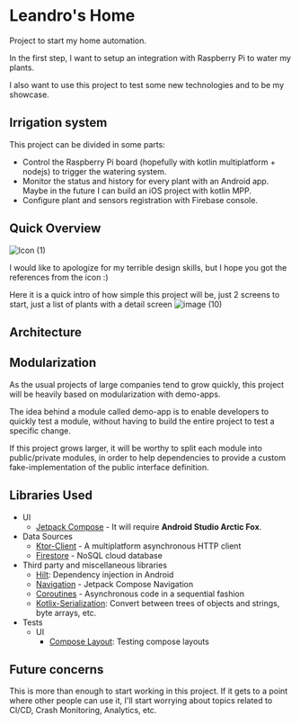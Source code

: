 Leandro's Home
==================

Project to start my home automation. 

In the first step, I want to setup an integration with Raspberry Pi to water my plants.

I also want to use this project to test some new technologies and to be my showcase.

Irrigation system
-----------------
This project can be divided in some parts:

- Control the Raspberry Pi board (hopefully with kotlin multiplatform + nodejs) to trigger the watering system.
- Monitor the status and history for every plant with an Android app. Maybe in the future I can build an iOS project with kotlin MPP.
- Configure plant and sensors registration with Firebase console.

Quick Overview
--------------
![Icon (1)](https://user-images.githubusercontent.com/1706622/128160651-e2377574-d79b-4a99-90e7-f8b5b9b97304.png)

I would like to apologize for my terrible design skills, but I hope you got the references from the icon :)

Here it is a quick intro of how simple this project will be, just 2 screens to start, just a list of plants with a detail screen
![image (10)](https://user-images.githubusercontent.com/1706622/128160876-95b193f3-3a30-4abd-9ad5-11cb2c5d23aa.png)


Architecture
------------

Modularization
--------------

As the usual projects of large companies tend to grow quickly, this project will be heavily based on modularization with demo-apps.

The idea behind a module called demo-app is to enable developers to quickly test a module, without having to build the entire project to test a specific change.

If this project grows larger, it will be worthy to split each module into public/private modules, in order to help dependencies to provide a custom fake-implementation of the public interface definition.

Libraries Used
--------------
* UI
  * [Jetpack Compose][1] - It will require **Android Studio Arctic Fox**.
* Data Sources
  * [Ktor-Client][2] - A multiplatform asynchronous HTTP client
  * [Firestore][3] - NoSQL cloud database
* Third party and miscellaneous libraries
  * [Hilt][4]: Dependency injection in Android
  * [Navigation][5] - Jetpack Compose Navigation
  * [Coroutines][6] - Asynchronous code in a sequential fashion
  * [Kotlix-Serialization][7]: Convert between trees of objects and strings, byte arrays, etc.
* Tests
  * UI
    * [Compose Layout][8]: Testing compose layouts

Future concerns
---------------
This is more than enough to start working in this project. If it gets to a point where other people can use it, I'll start worrying about topics related to CI/CD, Crash Monitoring, Analytics, etc.


[1]: https://developer.android.com/jetpack/compose
[2]: https://ktor.io/docs/getting-started-ktor-client.html
[3]: https://firebase.google.com/docs/firestore
[4]: https://developer.android.com/training/dependency-injection
[5]: https://developer.android.com/jetpack/compose/navigation
[6]: https://kotlinlang.org/docs/coroutines-overview.html
[7]: https://github.com/Kotlin/kotlinx.serialization/blob/master/docs/serialization-guide.md
[8]: https://developer.android.com/jetpack/compose/testing
